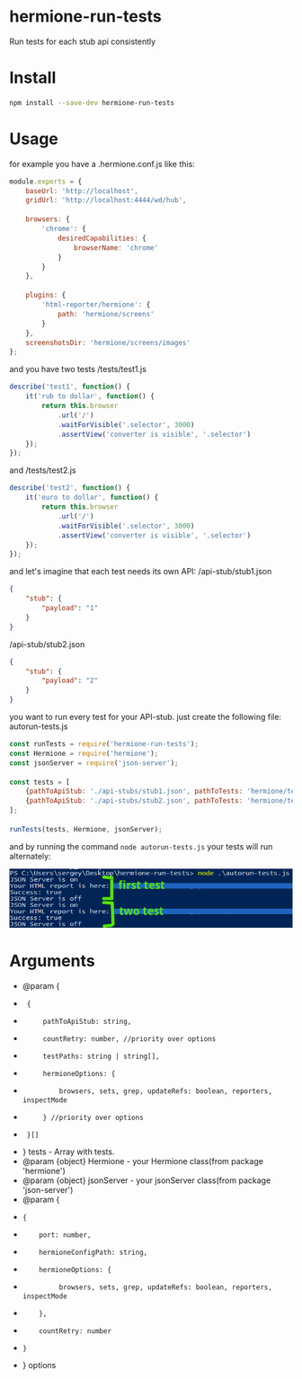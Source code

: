 # hermione-run-tests
Run tests for each stub api consistently

# Install
```bash
npm install --save-dev hermione-run-tests
```
# Usage
  for example you have a .hermione.conf.js like this:

```js
module.exports = {
    baseUrl: 'http://localhost',
    gridUrl: 'http://localhost:4444/wd/hub',

    browsers: {
        'chrome': {
            desiredCapabilities: {
                browserName: 'chrome'
            }
        }
    },

    plugins: {
        'html-reporter/hermione': {
            path: 'hermione/screens'
        }
    },
    screenshotsDir: 'hermione/screens/images'
};
```

  and you have two tests
  /tests/test1.js

```js
describe('test1', function() {
    it('rub to dollar', function() {
        return this.browser
            .url('/')
            .waitForVisible('.selector', 3000)
            .assertView('converter is visible', '.selector')
    });
});
```
and /tests/test2.js
```js
describe('test2', function() {
    it('euro to dollar', function() {
        return this.browser
            .url('/')
            .waitForVisible('.selector', 3000)
            .assertView('converter is visible', '.selector')
    });
});
```

and let's imagine that each test needs its own API:
/api-stub/stub1.json

```json
{
	"stub": {
		"payload": "1"
	}
}
```

/api-stub/stub2.json

```json
{
	"stub": {
		"payload": "2"
	}
}
```

you want to run every test for your API-stub.
just create the following file:
autorun-tests.js

```js
const runTests = require('hermione-run-tests');
const Hermione = require('hermione');
const jsonServer = require('json-server');

const tests = [
    {pathToApiStub: './api-stubs/stub1.json', pathToTests: 'hermione/tests/test1.js', updateRefs: false},
    {pathToApiStub: './api-stubs/stub2.json', pathToTests: 'hermione/tests/test2.js', updateRefs: false}
];

runTests(tests, Hermione, jsonServer);
```

and by running the command ```node autorun-tests.js``` your tests will run alternately:

![alt demonstration image](https://github.com/Sergey-Ubogov/hermione-run-tests/blob/master/static/example-image.png)

# Arguments
 * @param {
 *      {
 *          pathToApiStub: string,
 *          countRetry: number, //priority over options
 *          testPaths: string | string[],
 *          hermioneOptions: { 
 *              browsers, sets, grep, updateRefs: boolean, reporters, inspectMode
 *          } //priority over options
 *      }[]
 * } tests - Array with tests.
 * @param {object} Hermione - your Hermione class(from package 'hermione')
 * @param {object} jsonServer - your jsonServer class(from package 'json-server')
 * @param {
 *     {
 *         port: number,
 *         hermioneConfigPath: string,
 *         hermioneOptions: {
 *              browsers, sets, grep, updateRefs: boolean, reporters, inspectMode
 *         },
 *         countRetry: number
 *     }
 * } options

